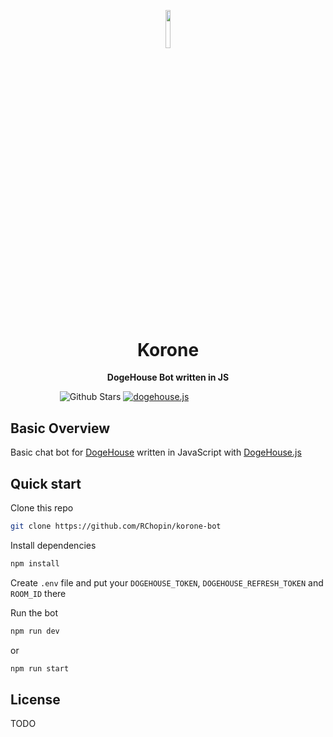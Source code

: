 <p  align="center"><img  width=12.5%  src="https://github.com/RChopin/korone-bot/blob/master/media/korone0.png"></p>

<h1  align="center">Korone</h1>

<p align="center"><b>DogeHouse Bot written in JS</b></p>

&nbsp;&nbsp;&nbsp;&nbsp;&nbsp;&nbsp;&nbsp;&nbsp;&nbsp;&nbsp;&nbsp;&nbsp;&nbsp;&nbsp;&nbsp;&nbsp;&nbsp;&nbsp;&nbsp;
![Github Stars](https://img.shields.io/github/stars/RChopin/korone-bot)
[![dogehouse.js](https://img.shields.io/badge/dogehouse.js-yes-blue)](https://github.com/dogegarden/dogehouse.js)

## Basic Overview

Basic chat bot for [DogeHouse](https://dogehouse.tv) written in JavaScript with [DogeHouse.js](https://github.com/dogegarden/dogehouse.js)

## Quick start

Clone this repo

```bash
git clone https://github.com/RChopin/korone-bot
```

Install dependencies

```bash
npm install
```

Create `.env` file and put your `DOGEHOUSE_TOKEN`, `DOGEHOUSE_REFRESH_TOKEN` and `ROOM_ID` there

Run the bot

```bash
npm run dev
```

or

```bash
npm run start
```

## License

TODO
